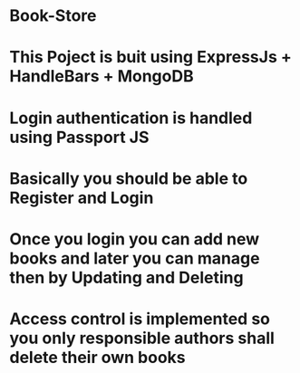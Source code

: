 # Book-Store
# This Poject is buit using ExpressJs + HandleBars + MongoDB
# Login authentication is handled using Passport JS
# Basically you should be able to Register and Login
# Once you login you can add new books and later you can manage then by Updating and Deleting
# Access control is implemented so you only responsible authors shall delete their own books
